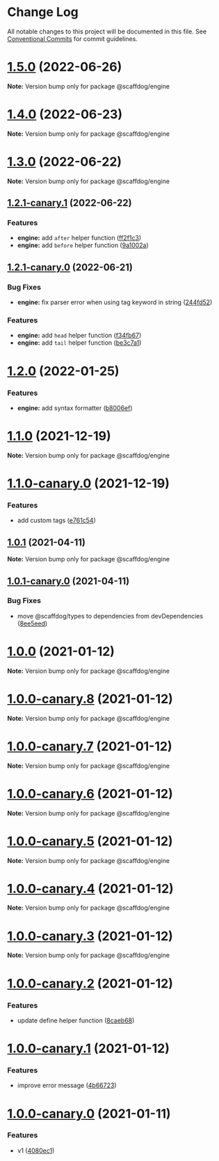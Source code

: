 # Change Log

All notable changes to this project will be documented in this file.
See [Conventional Commits](https://conventionalcommits.org) for commit guidelines.

# [1.5.0](https://github.com/cats-oss/scaffdog/compare/v1.4.0...v1.5.0) (2022-06-26)

**Note:** Version bump only for package @scaffdog/engine

# [1.4.0](https://github.com/cats-oss/scaffdog/compare/v1.3.0...v1.4.0) (2022-06-23)

**Note:** Version bump only for package @scaffdog/engine

# [1.3.0](https://github.com/cats-oss/scaffdog/compare/v1.2.1-canary.1...v1.3.0) (2022-06-22)

**Note:** Version bump only for package @scaffdog/engine

## [1.2.1-canary.1](https://github.com/cats-oss/scaffdog/compare/v1.2.1-canary.0...v1.2.1-canary.1) (2022-06-22)

### Features

- **engine:** add `after` helper function ([ff2f1c3](https://github.com/cats-oss/scaffdog/commit/ff2f1c3e793eff429f17e21f7003e9281804aa1a))
- **engine:** add `before` helper function ([9a1002a](https://github.com/cats-oss/scaffdog/commit/9a1002a628d230bd1bae0a4bcea40972c7ac181c))

## [1.2.1-canary.0](https://github.com/cats-oss/scaffdog/compare/v1.2.0...v1.2.1-canary.0) (2022-06-21)

### Bug Fixes

- **engine:** fix parser error when using tag keyword in string ([244fd52](https://github.com/cats-oss/scaffdog/commit/244fd527fc4de3761b4ec4a33f7bde0ec40ef222))

### Features

- **engine:** add `head` helper function ([f34fb67](https://github.com/cats-oss/scaffdog/commit/f34fb678dde9c39c3f13a7477e7144976da5a371))
- **engine:** add `tail` helper function ([be3c7a1](https://github.com/cats-oss/scaffdog/commit/be3c7a1dc442d34226a3ec694970b32d6c3e4e6b))

# [1.2.0](https://github.com/cats-oss/scaffdog/compare/v1.1.0...v1.2.0) (2022-01-25)

### Features

- **engine:** add syntax formatter ([b8006ef](https://github.com/cats-oss/scaffdog/commit/b8006eff94a365b0a230fca0422fafbe85eda8ca))

# [1.1.0](https://github.com/cats-oss/scaffdog/compare/v1.1.0-canary.0...v1.1.0) (2021-12-19)

**Note:** Version bump only for package @scaffdog/engine

# [1.1.0-canary.0](https://github.com/cats-oss/scaffdog/compare/v1.0.1...v1.1.0-canary.0) (2021-12-19)

### Features

- add custom tags ([e761c54](https://github.com/cats-oss/scaffdog/commit/e761c546eb3265ef879454d4a29fcc3972397c43))

## [1.0.1](https://github.com/cats-oss/scaffdog/compare/v1.0.1-canary.0...v1.0.1) (2021-04-11)

**Note:** Version bump only for package @scaffdog/engine

## [1.0.1-canary.0](https://github.com/cats-oss/scaffdog/compare/v1.0.0...v1.0.1-canary.0) (2021-04-11)

### Bug Fixes

- move @scaffdog/types to dependencies from devDependencies ([8ee5eed](https://github.com/cats-oss/scaffdog/commit/8ee5eedd59bf8e0ccbf12a3884e662fe387980b6))

# [1.0.0](https://github.com/cats-oss/scaffdog/compare/v1.0.0-canary.8...v1.0.0) (2021-01-12)

**Note:** Version bump only for package @scaffdog/engine

# [1.0.0-canary.8](https://github.com/cats-oss/scaffdog/compare/v1.0.0-canary.7...v1.0.0-canary.8) (2021-01-12)

**Note:** Version bump only for package @scaffdog/engine

# [1.0.0-canary.7](https://github.com/cats-oss/scaffdog/compare/v1.0.0-canary.6...v1.0.0-canary.7) (2021-01-12)

**Note:** Version bump only for package @scaffdog/engine

# [1.0.0-canary.6](https://github.com/cats-oss/scaffdog/compare/v1.0.0-canary.5...v1.0.0-canary.6) (2021-01-12)

**Note:** Version bump only for package @scaffdog/engine

# [1.0.0-canary.5](https://github.com/cats-oss/scaffdog/compare/v1.0.0-canary.4...v1.0.0-canary.5) (2021-01-12)

**Note:** Version bump only for package @scaffdog/engine

# [1.0.0-canary.4](https://github.com/cats-oss/scaffdog/compare/v1.0.0-canary.3...v1.0.0-canary.4) (2021-01-12)

**Note:** Version bump only for package @scaffdog/engine

# [1.0.0-canary.3](https://github.com/cats-oss/scaffdog/compare/v1.0.0-canary.2...v1.0.0-canary.3) (2021-01-12)

**Note:** Version bump only for package @scaffdog/engine

# [1.0.0-canary.2](https://github.com/cats-oss/scaffdog/compare/v1.0.0-canary.1...v1.0.0-canary.2) (2021-01-12)

### Features

- update define helper function ([8caeb68](https://github.com/cats-oss/scaffdog/commit/8caeb680d666421a3ff42595bdfb3296130c60c9))

# [1.0.0-canary.1](https://github.com/cats-oss/scaffdog/compare/v1.0.0-canary.0...v1.0.0-canary.1) (2021-01-12)

### Features

- improve error message ([4b66723](https://github.com/cats-oss/scaffdog/commit/4b667232ecd6cef7e33a145e7d0f35e8afb2fb81))

# [1.0.0-canary.0](https://github.com/cats-oss/scaffdog/compare/v0.3.0...v1.0.0-canary.0) (2021-01-11)

### Features

- v1 ([4080ec1](https://github.com/cats-oss/scaffdog/commit/4080ec14ef4397bd9061afca92eaf742926e58ac))
